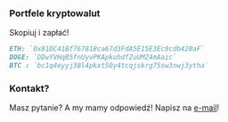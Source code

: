 ### Portfele kryptowalut

Skopiuj i zapłać!

```markdown
ETH: `0x81DC41Bf767818ca67d3FdA5E15E3Ec9cdb420aF`
DOGE: `DDwYVHqB5fnUyvPKApkuhdfZuUMZ4mAaic`
BTC : `bc1q4eyyj38l4pkxt50y4tcqjskrg75sw3nwj3ytha`


```



### Kontakt?

Masz pytanie? A my mamy odpowiedź! Napisz na [e-mail](#)!
